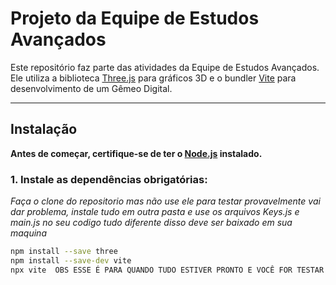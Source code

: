 # Projeto da Equipe de Estudos Avançados

Este repositório faz parte das atividades da Equipe de Estudos Avançados. Ele utiliza a biblioteca [Three.js](https://threejs.org/) para gráficos 3D e o bundler [Vite](https://vitejs.dev/) para desenvolvimento de um Gêmeo Digital. 

---

##  Instalação

**Antes de começar, certifique-se de ter o [Node.js](https://nodejs.org/) instalado.**

### 1. Instale as dependências obrigatórias:
*Faça o clone do repositorio mas não use ele para testar provavelmente vai dar problema, instale tudo em outra pasta e use os arquivos Keys.js e main.js no seu codigo tudo diferente disso deve ser baixado em sua maquina*
```bash
npm install --save three
npm install --save-dev vite
npx vite  OBS ESSE É PARA QUANDO TUDO ESTIVER PRONTO E VOCÊ FOR TESTAR O CODIGO

